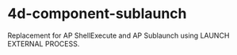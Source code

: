 4d-component-sublaunch
======================

Replacement for AP ShellExecute and AP Sublaunch using LAUNCH EXTERNAL PROCESS.